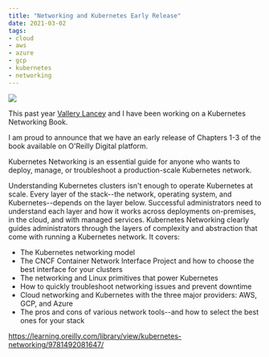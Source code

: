 ```yaml
---
title: "Networking and Kubernetes Early Release"
date: 2021-03-02
tags:
- cloud
- aws
- azure
- gcp  
- kubernetes
- networking
---
```


![](/img/book-cover.jpeg)

This past year [Vallery Lancey](https://twitter.com/vllry) and I have been working on a Kubernetes Networking Book. 

I am proud to announce that we have an early release of Chapters 1-3 of the book available on O'Reilly Digital 
platform. 

Kubernetes Networking is an essential guide for anyone who wants to deploy, manage, or troubleshoot a production-scale Kubernetes network.

Understanding Kubernetes clusters isn't enough to operate Kubernetes at scale. Every layer of the stack--the network, operating system, and Kubernetes--depends on the layer below. Successful administrators need to understand each layer and how it works across deployments on-premises, in the cloud, and with managed services. Kubernetes Networking clearly guides administrators through the layers of complexity and abstraction that come with running a Kubernetes network. It covers:

* The Kubernetes networking model
* The CNCF Container Network Interface Project and how to choose the best interface for your clusters
* The networking and Linux primitives that power Kubernetes
* How to quickly troubleshoot networking issues and prevent downtime
* Cloud networking and Kubernetes with the three major providers: AWS, GCP, and Azure
* The pros and cons of various network tools--and how to select the best ones for your stack


https://learning.oreilly.com/library/view/kubernetes-networking/9781492081647/
